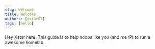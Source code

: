 ```yaml
---
slug: welcome
title: Welcome
authors: [xstar97]
tags: [hello]
---
```


Hey Xstar here. This guide is to help noobs like you (and me :P) to run a awesome homelab.